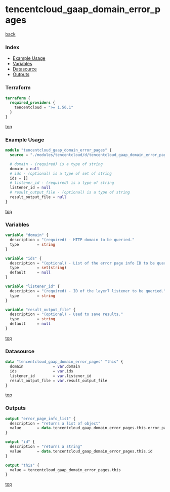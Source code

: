 # tencentcloud_gaap_domain_error_pages

[back](../tencentcloud.md)

### Index

- [Example Usage](#example-usage)
- [Variables](#variables)
- [Datasource](#datasource)
- [Outputs](#outputs)

### Terraform

```terraform
terraform {
  required_providers {
    tencentcloud = ">= 1.56.1"
  }
}
```

[top](#index)

### Example Usage

```terraform
module "tencentcloud_gaap_domain_error_pages" {
  source = "./modules/tencentcloud/d/tencentcloud_gaap_domain_error_pages"

  # domain - (required) is a type of string
  domain = null
  # ids - (optional) is a type of set of string
  ids = []
  # listener_id - (required) is a type of string
  listener_id = null
  # result_output_file - (optional) is a type of string
  result_output_file = null
}
```

[top](#index)

### Variables

```terraform
variable "domain" {
  description = "(required) - HTTP domain to be queried."
  type        = string
}

variable "ids" {
  description = "(optional) - List of the error page info ID to be queried."
  type        = set(string)
  default     = null
}

variable "listener_id" {
  description = "(required) - ID of the layer7 listener to be queried."
  type        = string
}

variable "result_output_file" {
  description = "(optional) - Used to save results."
  type        = string
  default     = null
}
```

[top](#index)

### Datasource

```terraform
data "tencentcloud_gaap_domain_error_pages" "this" {
  domain             = var.domain
  ids                = var.ids
  listener_id        = var.listener_id
  result_output_file = var.result_output_file
}
```

[top](#index)

### Outputs

```terraform
output "error_page_info_list" {
  description = "returns a list of object"
  value       = data.tencentcloud_gaap_domain_error_pages.this.error_page_info_list
}

output "id" {
  description = "returns a string"
  value       = data.tencentcloud_gaap_domain_error_pages.this.id
}

output "this" {
  value = tencentcloud_gaap_domain_error_pages.this
}
```

[top](#index)
